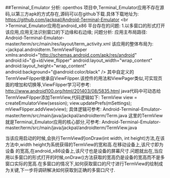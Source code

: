 ##Terminal_Emulator 分析:
openthos 项目中,Terminal_Emulator应用不存在源码,以第三方apk的方式存在,源码可以在github下载.具体下载地址为:
https://github.com/jackpal/Android-Terminal-Emulator
<br \>Terminal_Emulator应用在android_x86 平台存在的问题:
1.以多窗口的形式打开该应用,应用无法识别窗口的下边缘和右边缘;
问题分析:
应用主布局路径:
Android-Terminal-Emulator-master/term/src/main/res/layout/term_activity.xml
该应用的整体布局为:
    <jackpal.androidterm.TermViewFlipper
    xmlns:android="http://schemas.android.com/apk/res/android"
    android:id="@+id/view_flipper"
    android:layout_width="wrap_content"
    android:layout_height="wrap_content"
    android:background="@android:color/black"
    />
其中自定义的TermViewFilpper继承自ViewFilpper.该控件的用法和ViewPager类似,可实现页面的增加和切换等,ViewFilpper学习可参考:
http://www.android100.org/html/201403/08/5835.html
java代码中可动态给TermViewFilpper添加TermView,代码逻辑如下:
            TermView view = createEmulatorView(session);
            view.updatePrefs(mSettings);
            mViewFlipper.addView(view); 
具体逻辑可参考:
Android-Terminal-Emulator-master/term/src/main/java/jackpal/androidterm/Term.java
这里的TermView就是Terminal_Emulator应用的核心部分,可参考:
Android-Terminal-Emulator-master/term/src/main/java/jackpal/androidterm/TermView.java

当该应用启动的时候,会执行TermView的onDraw(int width, int height)方法,在该方法中,width height为系统获得的TermView的宽和高.在移动设备上,该尺寸即为设备
的宽高,在android_x86设备上,该尺寸也是设备的屏幕尺寸.问题就出在,当应用以多窗口的形式打开的时候,onDraw()方法获取的宽高仍是设备的宽高而不是多窗口实际的宽高.在多窗口的情况下,如何获取窗口的尺寸进行TermView的绘制成为关键,下一步将调研解决如何获取到正确的多窗口尺寸.
